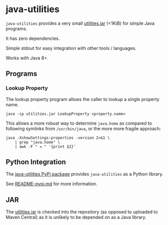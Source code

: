 # java-utilities

`java-utilities` provides a very small 
[utilities.jar](https://github.com/devinrsmith/java-utilities/raw/main/src/main/python/java_utilities/_jars/utilities.jar) (<1KiB) for simple Java programs.

It has zero dependencies.

Simple stdout for easy integration with other tools / languages.

Works with Java 8+.

## Programs

### Lookup Property

The lookup property program allows the caller to lookup a single property name.

```shell
java -cp utilities.jar LookupProperty <property.name>
```

This allows a more robust way to determine `java.home` as compared to following symlinks from `/usr/bin/java`, or the more more fragile approach:

```shell
java -XshowSettings:properties -version 2>&1 \
    | grep "java.home" \
    | awk -F " = " '{print $2}'
```

## Python Integration

The [java-utilities PyPi package](https://pypi.org/project/java-utilities/) provides `java-utilities` as a Python library.

See [README-pypi.md](README-pypi.md) for more information.

## JAR

The [utilities.jar](https://github.com/devinrsmith/java-utilities/raw/main/src/main/python/java_utilities/_jars/utilities.jar) is checked into the repository (as opposed to uploaded to Maven Central) as it is unlikely to be depended on as a Java library.
